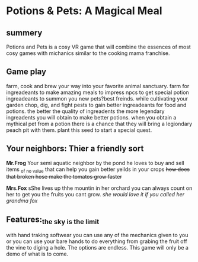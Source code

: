 # Potions & Pets: A Magical Meal

## summery

Potions and Pets is a cosy VR game that will combine the essences of most cosy games with michanics similar to the cooking mama franchise.

## Game play

farm, cook and brew your way into your favorite animal sanctuary. farm for ingreadeants to make amazing meals to impress npcs to get special potion ingreadeants to summon you new pets?best freinds.
while cultivating your garden chop, dig, and fight pests to gain better ingreadeants for food and potions. the better the quality of ingreadents the more legendary ingreadents you will obtain to make better potions. when you obtain a mythical pet from a potion there is a chance that they will bring a legiondary peach pit with them. plant this seed to start a special quest.

## Your neighbors: Thier a friendly sort

**Mr.Frog** 
Your semi aquatic neighbor by the pond he loves to buy and sell items <sub>of no value</sub> that can help you gain better yeilds in your crops ~~how does that broken hose make the tomatos grow faster~~ 

**Mrs.Fox** 
sShe lives up thhe mountin in her orchard you can always count on her to get you the fruits you cant grow. *she would love it if you called her grandma fox*

## **Features**:<sub>the sky is the limit</sub>

with hand traking softwear you can use any of the mechanics given to you or you can use your bare hands to do everything from grabing the fruit off the vine to diging a hole. The options are endless. This game will only be a demo of what is to come.

